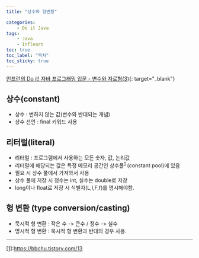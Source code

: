 ```yaml
---
title: "상수와 형변환"

categories:
    - Do it Java
tags:
    - Java
    - Inflearn
toc: true
toc_label: "목차"
toc_sticky: true
---
```

[인프런의 Do it! 자바 프로그래밍 입문 - 변수와 자료형(3)](https://www.inflearn.com/course/%EC%9E%90%EB%B0%94-%ED%94%84%EB%A1%9C%EA%B7%B8%EB%9E%98%EB%B0%8D-%EC%9E%85%EB%AC%B8/lecture/18014){: target="_blank"}

## 상수(constant)

* 상수 : 변하지 않는 값(변수와 반대되는 개념)
* 상수 선언 : final 키워드 사용

## 리터럴(literal)

* 리터럴 : 프로그램에서 사용하는 모든 숫자, 값, 논리값
* 리터럴에 해당되는 값은 특정 메모리 공간인 상수풀<sup>[1](#footnote_1)</sup> (constant pool)에 있음
* 필요 시 상수 풀에서 가져와서 사용
* 상수 풀에 저장 시 정수는 int, 실수는 double로 저장
* long이나 float로 저장 시 식별자(L,I,F,f)를 명시해야함.

## 형 변환 (type conversion/casting)

* 묵시적 형 변환 : 작은 수 -> 큰수 / 정수 -> 실수
* 명시적 형 변환 : 묵시적 형 변환과 반대의 경우 사용. 

-----
[[1]](#footnote_1):<https://bbchu.tistory.com/13>
